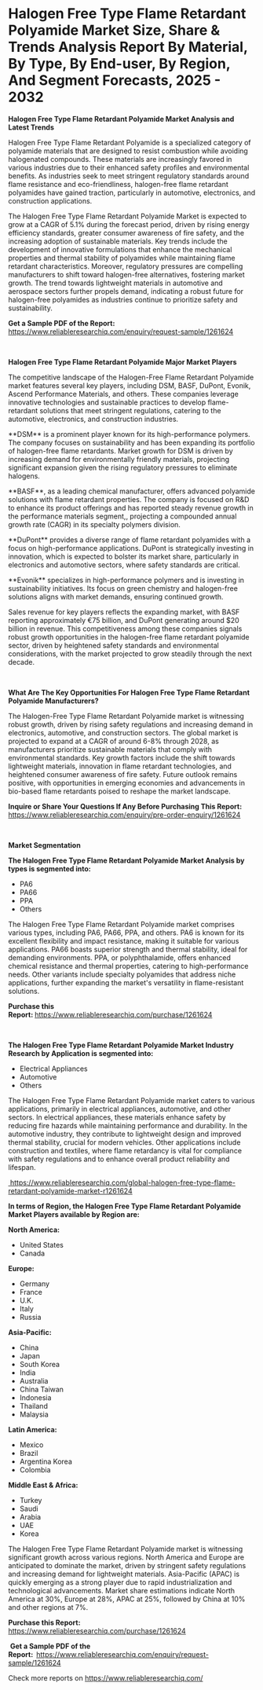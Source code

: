 <p><h1>Halogen Free Type Flame Retardant Polyamide Market Size, Share & Trends Analysis Report By Material, By Type, By End-user, By Region, And Segment Forecasts, 2025 - 2032</h1></p><p><strong>Halogen Free Type Flame Retardant Polyamide Market Analysis and Latest Trends</strong></p>
<p><p>Halogen Free Type Flame Retardant Polyamide is a specialized category of polyamide materials that are designed to resist combustion while avoiding halogenated compounds. These materials are increasingly favored in various industries due to their enhanced safety profiles and environmental benefits. As industries seek to meet stringent regulatory standards around flame resistance and eco-friendliness, halogen-free flame retardant polyamides have gained traction, particularly in automotive, electronics, and construction applications.</p><p>The Halogen Free Type Flame Retardant Polyamide Market is expected to grow at a CAGR of 5.1% during the forecast period, driven by rising energy efficiency standards, greater consumer awareness of fire safety, and the increasing adoption of sustainable materials. Key trends include the development of innovative formulations that enhance the mechanical properties and thermal stability of polyamides while maintaining flame retardant characteristics. Moreover, regulatory pressures are compelling manufacturers to shift toward halogen-free alternatives, fostering market growth. The trend towards lightweight materials in automotive and aerospace sectors further propels demand, indicating a robust future for halogen-free polyamides as industries continue to prioritize safety and sustainability.</p></p>
<p><strong>Get a Sample PDF of the Report:&nbsp;</strong> <a href="https://www.reliableresearchiq.com/enquiry/request-sample/1261624?utm_campaign=1870&utm_medium=2&utm_source=Github&utm_content=ia&utm_term=02022025&utm_id=halogen-free-type-flame-retardant-polyamide">https://www.reliableresearchiq.com/enquiry/request-sample/1261624</a></p>
<p>&nbsp;</p>
<p><strong>Halogen Free Type Flame Retardant Polyamide Major Market Players</strong></p>
<p><p>The competitive landscape of the Halogen-Free Flame Retardant Polyamide market features several key players, including DSM, BASF, DuPont, Evonik, Ascend Performance Materials, and others. These companies leverage innovative technologies and sustainable practices to develop flame-retardant solutions that meet stringent regulations, catering to the automotive, electronics, and construction industries.</p><p>**DSM** is a prominent player known for its high-performance polymers. The company focuses on sustainability and has been expanding its portfolio of halogen-free flame retardants. Market growth for DSM is driven by increasing demand for environmentally friendly materials, projecting significant expansion given the rising regulatory pressures to eliminate halogens.</p><p>**BASF**, as a leading chemical manufacturer, offers advanced polyamide solutions with flame retardant properties. The company is focused on R&D to enhance its product offerings and has reported steady revenue growth in the performance materials segment,, projecting a compounded annual growth rate (CAGR) in its specialty polymers division.</p><p>**DuPont** provides a diverse range of flame retardant polyamides with a focus on high-performance applications. DuPont is strategically investing in innovation, which is expected to bolster its market share, particularly in electronics and automotive sectors, where safety standards are critical.</p><p>**Evonik** specializes in high-performance polymers and is investing in sustainability initiatives. Its focus on green chemistry and halogen-free solutions aligns with market demands, ensuring continued growth.</p><p>Sales revenue for key players reflects the expanding market, with BASF reporting approximately €75 billion, and DuPont generating around $20 billion in revenue. This competitiveness among these companies signals robust growth opportunities in the halogen-free flame retardant polyamide sector, driven by heightened safety standards and environmental considerations, with the market projected to grow steadily through the next decade.</p></p>
<p>&nbsp;</p>
<p><strong>What Are The Key Opportunities For Halogen Free Type Flame Retardant Polyamide Manufacturers?</strong></p>
<p><p>The Halogen-Free Type Flame Retardant Polyamide market is witnessing robust growth, driven by rising safety regulations and increasing demand in electronics, automotive, and construction sectors. The global market is projected to expand at a CAGR of around 6-8% through 2028, as manufacturers prioritize sustainable materials that comply with environmental standards. Key growth factors include the shift towards lightweight materials, innovation in flame retardant technologies, and heightened consumer awareness of fire safety. Future outlook remains positive, with opportunities in emerging economies and advancements in bio-based flame retardants poised to reshape the market landscape.</p></p>
<p><strong>Inquire or Share Your Questions If Any Before Purchasing This Report:</strong> <a href="https://www.reliableresearchiq.com/enquiry/pre-order-enquiry/1261624?utm_campaign=1870&utm_medium=2&utm_source=Github&utm_content=ia&utm_term=02022025&utm_id=halogen-free-type-flame-retardant-polyamide">https://www.reliableresearchiq.com/enquiry/pre-order-enquiry/1261624</a></p>
<p>&nbsp;</p>
<p><strong>Market Segmentation</strong></p>
<p><strong>The Halogen Free Type Flame Retardant Polyamide Market Analysis by types is segmented into:</strong></p>
<p><ul><li>PA6</li><li>PA66</li><li>PPA</li><li>Others</li></ul></p>
<p><p>The Halogen Free Type Flame Retardant Polyamide market comprises various types, including PA6, PA66, PPA, and others. PA6 is known for its excellent flexibility and impact resistance, making it suitable for various applications. PA66 boasts superior strength and thermal stability, ideal for demanding environments. PPA, or polyphthalamide, offers enhanced chemical resistance and thermal properties, catering to high-performance needs. Other variants include specialty polyamides that address niche applications, further expanding the market's versatility in flame-resistant solutions.</p></p>
<p><strong>Purchase this Report:&nbsp;</strong><a href="https://www.reliableresearchiq.com/purchase/1261624?utm_campaign=1870&utm_medium=2&utm_source=Github&utm_content=ia&utm_term=02022025&utm_id=halogen-free-type-flame-retardant-polyamide">https://www.reliableresearchiq.com/purchase/1261624</a></p>
<p>&nbsp;</p>
<p><strong>The Halogen Free Type Flame Retardant Polyamide Market Industry Research by Application is segmented into:</strong></p>
<p><ul><li>Electrical Appliances</li><li>Automotive</li><li>Others</li></ul></p>
<p><p>The Halogen Free Type Flame Retardant Polyamide market caters to various applications, primarily in electrical appliances, automotive, and other sectors. In electrical appliances, these materials enhance safety by reducing fire hazards while maintaining performance and durability. In the automotive industry, they contribute to lightweight design and improved thermal stability, crucial for modern vehicles. Other applications include construction and textiles, where flame retardancy is vital for compliance with safety regulations and to enhance overall product reliability and lifespan.</p></p>
<p><a href="https://www.reliableresearchiq.com/global-halogen-free-type-flame-retardant-polyamide-market-r1261624?utm_campaign=1870&utm_medium=2&utm_source=Github&utm_content=ia&utm_term=02022025&utm_id=halogen-free-type-flame-retardant-polyamide">&nbsp;https://www.reliableresearchiq.com/global-halogen-free-type-flame-retardant-polyamide-market-r1261624</a></p>
<p><strong>In terms of Region, the Halogen Free Type Flame Retardant Polyamide Market Players available by Region are:</strong></p>
<p>
    <p> <strong> North America: </strong>
        <ul>
            <li>United States</li>
            <li>Canada</li>
        </ul>
        </p> 
    <p> <strong> Europe: </strong>
        <ul>
            <li>Germany</li>
            <li>France</li>
            <li>U.K.</li>
            <li>Italy</li>
            <li>Russia</li>
        </ul>
        </p> 
    <p> <strong> Asia-Pacific: </strong>
        <ul>
            <li>China</li>
            <li>Japan</li>
            <li>South Korea</li>
            <li>India</li>
            <li>Australia</li>
            <li>China Taiwan</li>
            <li>Indonesia</li>
            <li>Thailand</li>
            <li>Malaysia</li>
        </ul>
        </p> 
    <p> <strong> Latin America: </strong>
        <ul>
            <li>Mexico</li>
            <li>Brazil</li>
            <li>Argentina Korea</li>
            <li>Colombia</li>
        </ul>
        </p> 
    <p> <strong> Middle East & Africa: </strong>
        <ul>
            <li>Turkey</li>
            <li>Saudi</li>
            <li>Arabia</li>
            <li>UAE</li>
            <li>Korea</li>
        </ul>
    </p>
    </p>
<p><p>The Halogen Free Type Flame Retardant Polyamide market is witnessing significant growth across various regions. North America and Europe are anticipated to dominate the market, driven by stringent safety regulations and increasing demand for lightweight materials. Asia-Pacific (APAC) is quickly emerging as a strong player due to rapid industrialization and technological advancements. Market share estimations indicate North America at 30%, Europe at 28%, APAC at 25%, followed by China at 10% and other regions at 7%.</p></p>
<p><strong>Purchase this Report: </strong><a href="https://www.reliableresearchiq.com/purchase/1261624?utm_campaign=1870&utm_medium=2&utm_source=Github&utm_content=ia&utm_term=02022025&utm_id=halogen-free-type-flame-retardant-polyamide">https://www.reliableresearchiq.com/purchase/1261624</a></p>
<p>&nbsp;<strong>Get a Sample PDF of the Report:&nbsp;&nbsp;</strong><a href="https://www.reliableresearchiq.com/enquiry/request-sample/1261624?utm_campaign=1870&utm_medium=2&utm_source=Github&utm_content=ia&utm_term=02022025&utm_id=halogen-free-type-flame-retardant-polyamide">https://www.reliableresearchiq.com/enquiry/request-sample/1261624</a></p>
<p><strong></strong></p>
<p>Check more reports on <a href="https://www.reliableresearchiq.com/?utm_campaign=1870&utm_medium=2&utm_source=Github&utm_content=ia&utm_term=02022025&utm_id=halogen-free-type-flame-retardant-polyamide">https://www.reliableresearchiq.com/</a></p>
